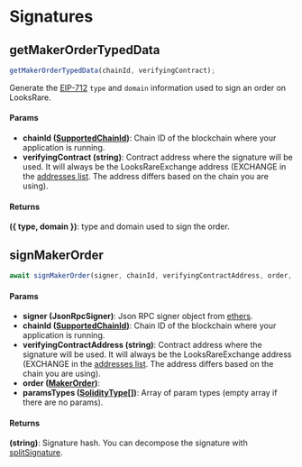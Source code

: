 # Signatures

## getMakerOrderTypedData

```ts
getMakerOrderTypedData(chainId, verifyingContract);
```

Generate the [EIP-712](https://eips.ethereum.org/EIPS/eip-712) `type` and `domain` information used to sign an order on LooksRare.

#### Params

- **chainId ([SupportedChainId](https://github.com/LooksRare/looksrare-sdk/blob/master/src/types/enum.ts#L1))**: Chain ID of the blockchain where your application is running.
- **verifyingContract (string)**: Contract address where the signature will be used. It will always be the LooksRareExchange address (EXCHANGE in the [addresses list](https://github.com/LooksRare/looksrare-sdk/blob/master/src/constants/addresses.ts#L10). The address differs based on the chain you are using).

#### Returns

**({ type, domain })**: type and domain used to sign the order.

## signMakerOrder

```ts
await signMakerOrder(signer, chainId, verifyingContractAddress, order, paramsTypes);
```

#### Params

- **signer (JsonRpcSigner)**: Json RPC signer object from [ethers](https://docs.ethers.io/v5/api/providers/jsonrpc-provider/#JsonRpcSigner).
- **chainId ([SupportedChainId](https://github.com/LooksRare/looksrare-sdk/blob/master/src/types/enum.ts#L1))**: Chain ID of the blockchain where your application is running.
- **verifyingContractAddress (string)**: Contract address where the signature will be used. It will always be the LooksRareExchange address (EXCHANGE in the [addresses list](https://github.com/LooksRare/looksrare-sdk/blob/master/src/constants/addresses.ts#L10). The address differs based on the chain you are using).
- **order ([MakerOrder](https://github.com/LooksRare/looksrare-sdk/blob/master/src/types/sign.ts#L9))**:
- **paramsTypes ([SolidityType[]](https://github.com/LooksRare/looksrare-sdk/blob/master/src/types/sign.ts#L3))**: Array of param types (empty array if there are no params).

#### Returns

**(string)**: Signature hash. You can decompose the signature with [splitSignature](https://docs.ethers.io/v5/api/utils/bytes/#utils-splitSignature).
